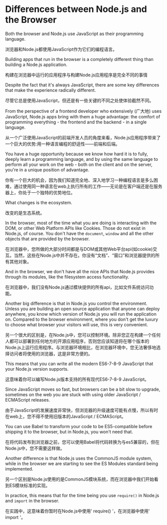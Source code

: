 # Differences between Node.js and the Browser

Both the browser and Node.js use JavaScript as their programming language.

浏览器和Node.js都使用JavaScript作为它们的编程语言。

Building apps that run in the browser is a completely different thing than building a Node.js application.

构建在浏览器中运行的应用程序与构建Node.js应用程序是完全不同的事情

Despite the fact that it's always JavaScript, there are some key differences that make the experience radically different.

尽管它总是使用JavaScript，但还是有一些关键的不同之处使体验截然不同。

From the perspective of a frontend developer who extensively (广大地) uses JavaScript, Node.js apps bring with them a huge advantage: the comfort of programming everything - the frontend and the backend - in a single language.

从一个广泛使用JavaScript的前端开发人员的角度来看，Node.js应用程序带来了一个巨大的优势:用一种语言编程的舒适性——前端和后端。

You have a huge opportunity because we know how hard it is to fully, deeply learn a programming language, and by using the same language to perform all your work on the web - both on the client and on the server, you're in a unique position of advantage.

你有一个巨大的机会，因为我们知道完全地、深入地学习一种编程语言是多么困难，通过使用同一种语言在web上执行所有的工作——无论是在客户端还是在服务器上，你处于一个独特的优势地位。

What changes is the ecosystem.

改变的是生态系统。

In the browser, most of the time what you are doing is interacting with the DOM, or other Web Platform APIs like Cookies. Those do not exist in Node.js, of course. You don't have the `document`, `window` and all the other objects that are provided by the browser.

在浏览器中，您所做的大部分时间都是与DOM或其他Web平台api(如cookie)交互。当然，这些在Node.js中并不存在。你没有“文档”、“窗口”和浏览器提供的所有其他对象。

And in the browser, we don't have all the nice APIs that Node.js provides through its modules, like the filesystem access functionality.

在浏览器中，我们没有Node.js通过模块提供的所有api，比如文件系统访问功能。

Another big difference is that in Node.js you control the environment. Unless you are building an open source application that anyone can deploy anywhere, you know which version of Node.js you will run the application on. Compared to the browser environment, where you don't get the luxury to choose what browser your visitors will use, this is very convenient.

另一个很大的区别是，在Node.js中，您可以控制环境。除非您正在构建一个任何人都可以部署到任何地方的开源应用程序，否则您应该知道将在哪个版本的Node.js上运行应用程序。与浏览器环境相比，在浏览器环境中，您无法奢侈地选择访问者将使用的浏览器，这是非常方便的。

This means that you can write all the modern ES6-7-8-9 JavaScript that your Node.js version supports.

这意味着你可以编写Node.js版本支持的所有现代ES6-7-8-9 JavaScript。

Since JavaScript moves so fast, but browsers can be a bit slow to upgrade, sometimes on the web you are stuck with using older JavaScript / ECMAScript releases.

由于JavaScript的发展速度非常快，但浏览器的升级速度可能有点慢，所以有时在web上，您不得不使用旧版本的JavaScript / ECMAScript。

You can use Babel to transform your code to be ES5-compatible before shipping it to the browser, but in Node.js, you won't need that.

在将代码发布到浏览器之前，您可以使用Babel将代码转换为与es5兼容的，但在Node.js中，您不需要这样做。

Another difference is that Node.js uses the CommonJS module system, while in the browser we are starting to see the ES Modules standard being implemented.

另一个区别是Node.js使用的是CommonJS模块系统，而在浏览器中我们开始看到ES模块标准的实现。

In practice, this means that for the time being you use `require()` in Node.js and `import` in the browser.

在实践中，这意味着你暂时在Node.js中使用' require() '，在浏览器中使用' import '。